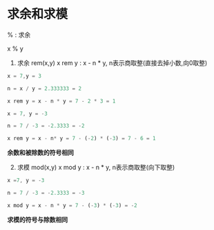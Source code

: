 # 求余和求模

% : 求余 

x % y

1. 求余 rem(x,y)  x rem y : x - n * y, n表示商取整(直接去掉小数,向0取整)


```js
x = 7,y = 3 

n = x / y = 2.333333 = 2

x rem y = x - n * y = 7 - 2 * 3 = 1
```


```js
x = 7, y = -3

n = 7 / -3 = -2.3333 = -2

x rem y = x - n* y = 7 - (-2) * (-3) = 7 - 6 = 1

```



**余数和被除数的符号相同**





2. 求模 mod(x,y)  x mod y : x - n * y, n表示商取整(向下取整)


```js
x =7, y = -3

n = 7 / -3 = -2.3333 = -3

x mod y = x - n * y = 7 - (-3) * (-3) = -2
```

**求模的符号与除数相同**